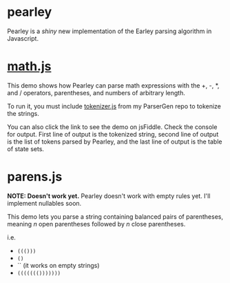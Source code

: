 # pearley
Pearley is a *shiny* new implementation of the Earley parsing algorithm in Javascript.

# [math.js](http://jsfiddle.net/purmou/y6sbc5dg/)
This demo shows how Pearley can parse math expressions with the +, -, *, and / operators, parentheses, and numbers of arbitrary length.

To run it, you must include [tokenizer.js](https://purmou.github.io/ParserGen/tokenize.js) from my ParserGen repo to tokenize the strings.

You can also click the link to see the demo on jsFiddle. Check the console for output. First line of output is the tokenized string, second line of output is the list of tokens parsed by Pearley, and the last line of output is the table of state sets.

# parens.js
**NOTE: Doesn't work yet.** Pearley doesn't work with empty rules yet. I'll implement nullables soon.

This demo lets you parse a string containing balanced pairs of parentheses, meaning *n* open parentheses followed by *n* close parentheses.

i.e.
- `((()))`
- `()`
- `` (it works on empty strings)
- `((((((()))))))`